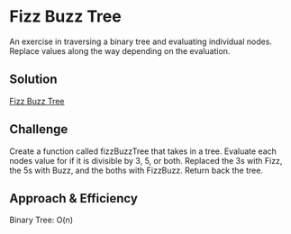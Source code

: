 # Fizz Buzz Tree
An exercise in traversing a binary tree and evaluating individual nodes. Replace values along the way depending on the evaluation.

## Solution
[Fizz Buzz Tree](../assets/fizzbuzz.jpg)

## Challenge
Create a function called fizzBuzzTree that takes in a tree. Evaluate each nodes value for if it is divisible by 3, 5, or both. Replaced the 3s with Fizz, the 5s with Buzz, and the boths with FizzBuzz. Return back the tree.

## Approach & Efficiency
Binary Tree: O(n)
